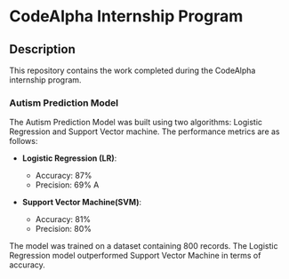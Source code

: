 # CodeAlpha Internship Program


## Description
This repository contains the work completed during the CodeAlpha internship program.

### Autism Prediction Model
The Autism Prediction Model was built using two algorithms: Logistic Regression and Support Vector machine. The performance metrics are as follows:

- **Logistic Regression (LR)**:
  - Accuracy: 87%
  - Precision: 69% A

- **Support Vector Machine(SVM)**:
  - Accuracy: 81%
  - Precision: 80% 

The model was trained on a dataset containing 800 records. The Logistic Regression model outperformed Support Vector Machine in terms of accuracy.